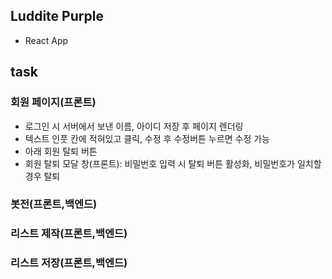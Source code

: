 ## Luddite Purple
- React App

## task
### 회원 페이지(프론트) 
- 로그인 시 서버에서 보낸 이름, 아이디 저장 후 페이지 렌더링
- 텍스트 인풋 칸에 적혀있고 클릭, 수정 후 수정버튼 누르면 수정 가능
- 아래 회원 탈퇴 버튼
- 회원 탈퇴 모달 창(프론트): 비밀번호 입력 시 탈퇴 버튼 활성화, 비밀번호가 일치할 경우 탈퇴
### 봇전(프론트,백엔드)
### 리스트 제작(프론트,백엔드)
### 리스트 저장(프론트,백엔드)